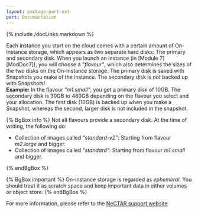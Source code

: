 ```yaml
---
layout: package-part-ext
part: Documentation
---
```

{% include /docLinks.markdown %}


Each instance you start on the cloud comes with a certain amount of On-Instance storage, which appears as two separate hard disks: The primary and secondary disk. When you launch an instance (in [Module 7][ModDoc7]), you will choose a *"flavour"*, which also determines the sizes of the two disks on the On-Instance storage. The primary disk is saved with Snapshots you make of the instance. The secondary disk is *not* backed up with Snapshots!    
**Example:** In the flavour *"m1.small"*, you get a primary disk of 10GB.  The secondary disk is 30GB to 480GB depending on the flavour you select and your allocation. The first disk (10GB) is backed up when you make a Snapshot, whereas the second, larger disk is not included in the snapshot.

{% BgBox info %}
Not all flavours provide a secondary disk. At the time of writing, the following do:

* Collection of images called *"standard-v2"*: Starting from flavour *m2.large* and bigger.
* Collection of images called *"standard"*: Starting from flavour *m1.small* and bigger. 

{% endBgBox %}

{% BgBox important %}
On-instance storage is regarded as *ephemeral*. You should treat it as scratch space and keep important data in either volumes or object store.
{% endBgBox %}

For more information, please refer to the [NeCTAR support website](http://support.rc.nectar.org.au/docs/instance-storage)


